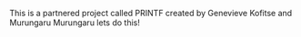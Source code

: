 This is a partnered project called PRINTF
created by Genevieve Kofitse and Murungaru Murungaru
lets do this!
